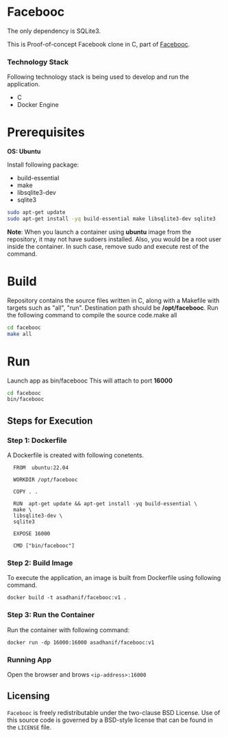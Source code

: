 # Facebooc


The only dependency is SQLite3.

This is Proof-of-concept Facebook clone in C, part of [Facebooc](https://github.com/jserv/facebooc.git).  

### Technology Stack 
Following technology stack is being used to develop and run the application. 
 * C
 * Docker Engine

# Prerequisites

**OS: Ubuntu**

Install following  package:  

  * build-essential
  * make
  * libsqlite3-dev
  * sqlite3
  
```bash
sudo apt-get update
sudo apt-get install -yq build-essential make libsqlite3-dev sqlite3
```
**Note**: When you launch a container using **ubuntu** image from the repository, it may not have sudoers installed. Also, you would be a root user inside the container. In such case, remove sudo and execute rest of the command. 

# Build

Repository contains the source files written in C, along with a Makefile with targets such as "all", "run". Destination path should be **/opt/facebooc**.
Run the following command to compile the source code.make all

```bash
cd facebooc
make all
```

# Run 

Launch app as bin/facebooc This will attach to port **16000**


```bash
cd facebooc
bin/facebooc
```

## Steps for Execution 
 
### Step 1: Dockerfile

A Dockerfile is created with following conetents. 

```
  FROM  ubuntu:22.04
  
  WORKDIR /opt/facebooc
  
  COPY . .
  
  RUN  apt-get update && apt-get install -yq build-essential \
  make \
  libsqlite3-dev \
  sqlite3

  EXPOSE 16000

  CMD ["bin/facebooc"]
```  

### Step 2: Build Image
To execute the application, an image is built from Dockerfile using following command. 

`docker build -t asadhanif/facebooc:v1 .` 


### Step 3: Run the Container
Run the container with following command:

`docker run -dp 16000:16000 asadhanif/facebooc:v1` 


### Running App
Open the browser and brows `<ip-address>:16000`



Licensing
---------
`Facebooc` is freely redistributable under the two-clause BSD License.
Use of this source code is governed by a BSD-style license that can be found
in the `LICENSE` file.

